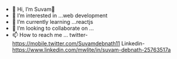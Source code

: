 - 👋 Hi, I’m Suvam🦸
- 👀 I’m interested in ...web development
- 🌱 I’m currently learning ...reactjs
- 💞️ I’m looking to collaborate on ...
- 📫 How to reach me ...
twitter-https://mobile.twitter.com/Suvamdebnath11
Linkedin-https://www.linkedin.com/mwlite/in/suvam-debnath-25763517a


<!---
suvam720/suvam720 is a ✨ special ✨ repository because its `README.md` (this file) appears on your GitHub profile.
You can click the Preview link to take a look at your changes.
--->
